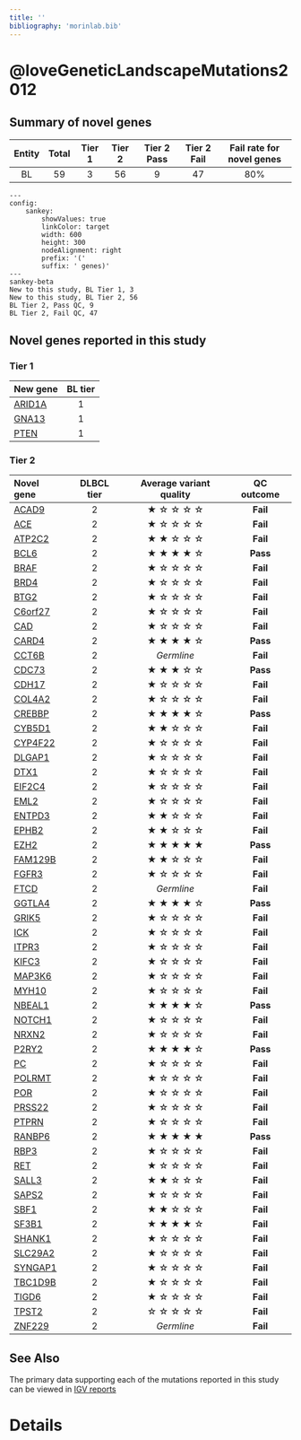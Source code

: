 ```yaml
---
title: ''
bibliography: 'morinlab.bib'
---
```


# @loveGeneticLandscapeMutations2012
## Summary of novel genes

|Entity| Total| Tier 1| Tier 2| Tier 2 Pass| Tier 2 Fail| Fail rate for novel genes |
|:-:|:-:|:-:|:-:|:-:|:-:|:-:|
|BL|59|3|56|9|47| 80% |

```mermaid
---
config:
    sankey:
        showValues: true
        linkColor: target
        width: 600
        height: 300
        nodeAlignment: right
        prefix: '('
        suffix: ' genes)'
---
sankey-beta
New to this study, BL Tier 1, 3
New to this study, BL Tier 2, 56
BL Tier 2, Pass QC, 9
BL Tier 2, Fail QC, 47
```

## Novel genes reported in this study

### Tier 1
|New gene|BL tier|
|:-|:-:|
|[ARID1A](../ARID1A)|1 |
|[GNA13](../GNA13)|1 |
|[PTEN](../PTEN)|1 |

### Tier 2
|Novel gene|DLBCL tier|Average variant quality|QC outcome|
|:-|:-:|:-:|:-:|
|[ACAD9](../ACAD9)|2 |&starf; &star; &star; &star; &star;|**Fail**|
|[ACE](../ACE)|2 |&starf; &star; &star; &star; &star;|**Fail**|
|[ATP2C2](../ATP2C2)|2 |&starf; &starf; &star; &star; &star;|**Fail**|
|[BCL6](../BCL6)|2 |&starf; &starf; &starf; &starf; &star;|**Pass**|
|[BRAF](../BRAF)|2 |&starf; &star; &star; &star; &star;|**Fail**|
|[BRD4](../BRD4)|2 |&starf; &star; &star; &star; &star;|**Fail**|
|[BTG2](../BTG2)|2 |&starf; &star; &star; &star; &star;|**Fail**|
|[C6orf27](../C6orf27)|2 |&starf; &star; &star; &star; &star;|**Fail**|
|[CAD](../CAD)|2 |&starf; &star; &star; &star; &star;|**Fail**|
|[CARD4](../CARD4)|2 |&starf; &starf; &starf; &starf; &star;|**Pass**|
|[CCT6B](../CCT6B)|2 |*Germline*|**Fail**|
|[CDC73](../CDC73)|2 |&starf; &starf; &starf; &star; &star;|**Pass**|
|[CDH17](../CDH17)|2 |&starf; &star; &star; &star; &star;|**Fail**|
|[COL4A2](../COL4A2)|2 |&starf; &star; &star; &star; &star;|**Fail**|
|[CREBBP](../CREBBP)|2 |&starf; &starf; &starf; &starf; &star;|**Pass**|
|[CYB5D1](../CYB5D1)|2 |&starf; &starf; &star; &star; &star;|**Fail**|
|[CYP4F22](../CYP4F22)|2 |&starf; &star; &star; &star; &star;|**Fail**|
|[DLGAP1](../DLGAP1)|2 |&starf; &star; &star; &star; &star;|**Fail**|
|[DTX1](../DTX1)|2|&starf; &star; &star; &star; &star;|**Fail**|
|[EIF2C4](../EIF2C4)|2 |&starf; &star; &star; &star; &star;|**Fail**|
|[EML2](../EML2)|2 |&starf; &star; &star; &star; &star;|**Fail**|
|[ENTPD3](../ENTPD3)|2 |&starf; &starf; &star; &star; &star;|**Fail**|
|[EPHB2](../EPHB2)|2 |&starf; &starf; &star; &star; &star;|**Fail**|
|[EZH2](../EZH2)|2 |&starf; &starf; &starf; &starf; &starf;|**Pass**|
|[FAM129B](../FAM129B)|2 |&starf; &starf; &star; &star; &star;|**Fail**|
|[FGFR3](../FGFR3)|2 |&starf; &star; &star; &star; &star;|**Fail**|
|[FTCD](../FTCD)|2 |*Germline*|**Fail**|
|[GGTLA4](../GGTLA4)|2 |&starf; &starf; &starf; &starf; &star;|**Pass**|
|[GRIK5](../GRIK5)|2 |&starf; &star; &star; &star; &star;|**Fail**|
|[ICK](../ICK)|2 |&starf; &star; &star; &star; &star;|**Fail**|
|[ITPR3](../ITPR3)|2 |&starf; &star; &star; &star; &star;|**Fail**|
|[KIFC3](../KIFC3)|2 |&starf; &star; &star; &star; &star;|**Fail**|
|[MAP3K6](../MAP3K6)|2 |&starf; &star; &star; &star; &star;|**Fail**|
|[MYH10](../MYH10)|2 |&starf; &star; &star; &star; &star;|**Fail**|
|[NBEAL1](../NBEAL1)|2 |&starf; &starf; &starf; &starf; &star;|**Pass**|
|[NOTCH1](../NOTCH1)|2 |&starf; &star; &star; &star; &star;|**Fail**|
|[NRXN2](../NRXN2)|2 |&starf; &star; &star; &star; &star;|**Fail**|
|[P2RY2](../P2RY2)|2 |&starf; &starf; &starf; &starf; &star;|**Pass**|
|[PC](../PC)|2 |&starf; &star; &star; &star; &star;|**Fail**|
|[POLRMT](../POLRMT)|2 |&starf; &star; &star; &star; &star;|**Fail**|
|[POR](../POR)|2 |&starf; &star; &star; &star; &star;|**Fail**|
|[PRSS22](../PRSS22)|2 |&starf; &star; &star; &star; &star;|**Fail**|
|[PTPRN](../PTPRN)|2 |&starf; &star; &star; &star; &star;|**Fail**|
|[RANBP6](../RANBP6)|2 |&starf; &starf; &starf; &starf; &starf;|**Pass**|
|[RBP3](../RBP3)|2 |&starf; &star; &star; &star; &star;|**Fail**|
|[RET](../RET)|2 |&starf; &star; &star; &star; &star;|**Fail**|
|[SALL3](../SALL3)|2 |&starf; &starf; &star; &star; &star;|**Fail**|
|[SAPS2](../SAPS2)|2 |&starf; &star; &star; &star; &star;|**Fail**|
|[SBF1](../SBF1)|2 |&starf; &starf; &star; &star; &star;|**Fail**|
|[SF3B1](../SF3B1)|2 |&starf; &starf; &starf; &starf; &star;|**Fail**|
|[SHANK1](../SHANK1)|2 |&starf; &star; &star; &star; &star;|**Fail**|
|[SLC29A2](../SLC29A2)|2 |&starf; &star; &star; &star; &star;|**Fail**|
|[SYNGAP1](../SYNGAP1)|2 |&starf; &star; &star; &star; &star;|**Fail**|
|[TBC1D9B](../TBC1D9B)|2 |&starf; &star; &star; &star; &star;|**Fail**|
|[TIGD6](../TIGD6)|2 |&starf; &star; &star; &star; &star;|**Fail**|
|[TPST2](../TPST2)|2 |&star; &star; &star; &star; &star;|**Fail**|
|[ZNF229](../ZNF229)|2 |*Germline*|**Fail**|

## See Also

The primary data supporting each of the mutations reported in this study can be viewed in [IGV reports](https://www.bcgsc.ca/downloads/morinlab/GAMBL/Love/)

# Details

